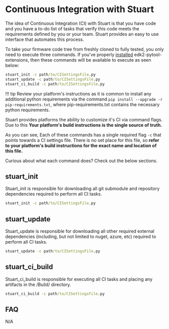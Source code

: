 # Continuous Integration with Stuart

The idea of Continuous Integration (CI) with Stuart is that you have code and
you have a to-do list of tasks that verify this code meets the requirements
defined by you or your team. Stuart provides an easy to use interface that
automates this process.

To take your firmware code tree from freshly cloned to fully tested, you only
need to execute three commands. If you've properly [installed](/using/install)
edk2-pytool-extensions, then these commands will be available to execute as
seen below:

```cmd
stuart_init -c path/to/CISettingsFile.py
stuart_update -c path/to/CISettingsFile.py
stuart_ci_build -c path/to/CISettingsFile.py
```

!!! tip
    Review your platform's instructions as it is common to install any
    additional python requirements via the command
    `pip install --upgrade -r pip-requirements.txt`, where pip-requirements.txt
    contains the necessary python requirements.

Stuart provides platforms the ability to customize it's CI via command
flags. Due to this **Your platform's build instructions is the single
source of truth.**

As you can see, Each of these commands has a single required flag `-c` that
points towards a CI settings file. There is no set place for this file, so
**refer to your platform's build instructions for the exact name and location
of this file.**

Curious about what each command does? Check out the below sections.

## stuart_init

Stuart_init is responsible for downloading all git submodule and repository
dependencies required to perform all CI tasks.

```cmd
stuart_init -c path/to/CISettingsFile.py
```

## stuart_update

Stuart_update is responsible for downloading all other required external
dependencies (including, but not limited to nuget, azure, etc) required to
perform all CI tasks.

```cmd
stuart_update -c path/to/CISettingsFile.py
```

## stuart_ci_build

Stuart_ci_build is responsible for executing all CI tasks and placing any
artifacts in the /Build/ directory.

```cmd
stuart_ci_build -c path/to/CISettingsFile.py
```

## FAQ

N/A
